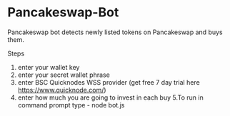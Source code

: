 # Pancakeswap-Bot
Pancakeswap bot detects newly listed tokens on Pancakeswap and buys them.

Steps
1. enter your wallet key
2. enter your secret wallet phrase
3. enter BSC Quicknodes WSS provider (get free 7 day trial here https://www.quicknode.com/)
4. enter how much you are going to invest in each buy
5.To run in command prompt type - node bot.js
